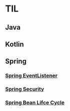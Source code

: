 # TIL
## Java
## Kotlin
## Spring
### [Spring EventListener](https://github.com/Eom-Ti/TIL/blob/main/Spring/SpringEventListener.md)
### [Spring Security](https://github.com/Eom-Ti/TIL/blob/main/Spring/SpringSecurity.md)
### [Spring Bean Lifce Cycle](https://github.com/Eom-Ti/TIL/blob/main/Spring/BeanLifeCycle.md)
